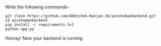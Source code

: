 ###
Write the following commands-
```
git clone https://github.com/Abhishek-Ranjan-16/aivshumanbackend.git
cd aivshumanbackend
pip install -r requirements.txt
python app.py
```
Hooray! Now your backend is running.
